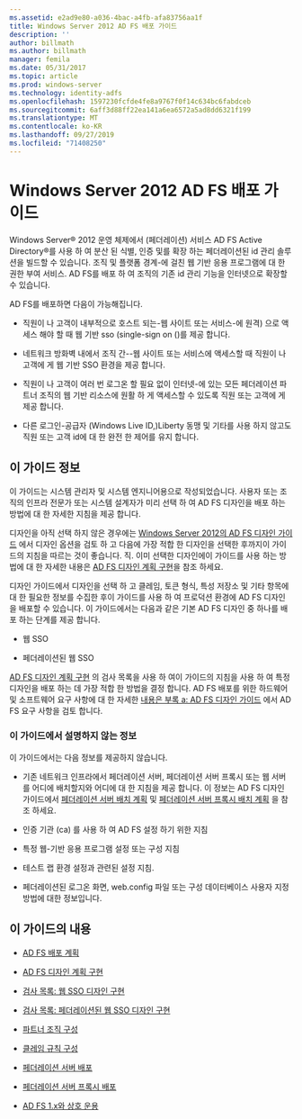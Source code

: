 ```yaml
---
ms.assetid: e2ad9e80-a036-4bac-a4fb-afa83756aa1f
title: Windows Server 2012 AD FS 배포 가이드
description: ''
author: billmath
ms.author: billmath
manager: femila
ms.date: 05/31/2017
ms.topic: article
ms.prod: windows-server
ms.technology: identity-adfs
ms.openlocfilehash: 1597230fcfde4fe8a9767f0f14c634bc6fabdceb
ms.sourcegitcommit: 6aff3d88ff22ea141a6ea6572a5ad8dd6321f199
ms.translationtype: MT
ms.contentlocale: ko-KR
ms.lasthandoff: 09/27/2019
ms.locfileid: "71408250"
---
```

# <a name="windows-server-2012-ad-fs-deployment-guide"></a>Windows Server 2012 AD FS 배포 가이드


Windows Server® 2012 운영 체제에서 \(페더레이션\) 서비스 AD FS Active Directory®를 사용 하 여 분산 된 식별, 인증 및를 확장 하는 페더레이션된 id 관리 솔루션을 빌드할 수 있습니다. 조직 및 플랫폼 경계\-에 걸친 웹 기반 응용 프로그램에 대 한 권한 부여 서비스. AD FS를 배포 하 여 조직의 기존 id 관리 기능을 인터넷으로 확장할 수 있습니다.  
  
AD FS를 배포하면 다음이 가능해집니다.  
  
-   직원이 나 고객이 내부적으로 호스트 되는\-웹 사이트 또는 서비스\-에 원격\) 으로 액세스 해야 할 때 웹 기반 sso (single\-sign on \()를 제공 합니다.  
  
-   네트워크 방화벽 내에서 조직 간\-\-웹 사이트 또는 서비스에 액세스할 때 직원이 나 고객에 게 웹 기반 SSO 환경을 제공 합니다.  
  
-   직원이 나 고객이 여러 번 로그온 할 필요 없이 인터넷\-에 있는 모든 페더레이션 파트너 조직의 웹 기반 리소스에 원활 하 게 액세스할 수 있도록 직원 또는 고객에 게 제공 합니다.  
  
-   다른 로그인\-공급자 \(Windows Live ID,\)Liberty 동맹 및 기타를 사용 하지 않고도 직원 또는 고객 id에 대 한 완전 한 제어를 유지 합니다.  
  
## <a name="about-this-guide"></a>이 가이드 정보  
이 가이드는 시스템 관리자 및 시스템 엔지니어용으로 작성되었습니다. 사용자 또는 조직의 인프라 전문가 또는 시스템 설계자가 미리 선택 하 여 AD FS 디자인을 배포 하는 방법에 대 한 자세한 지침을 제공 합니다.  
  
디자인을 아직 선택 하지 않은 경우에는 [Windows Server 2012의 AD FS 디자인 가이드](https://technet.microsoft.com/library/dd807036.aspx) 에서 디자인 옵션을 검토 하 고 다음에 가장 적합 한 디자인을 선택한 후까지이 가이드의 지침을 따르는 것이 좋습니다. 직. 이미 선택한 디자인에이 가이드를 사용 하는 방법에 대 한 자세한 내용은 [AD FS 디자인 계획 구현](Implementing-Your-AD-FS-Design-Plan.md)을 참조 하세요.  
  
디자인 가이드에서 디자인을 선택 하 고 클레임, 토큰 형식, 특성 저장소 및 기타 항목에 대 한 필요한 정보를 수집한 후이 가이드를 사용 하 여 프로덕션 환경에 AD FS 디자인을 배포할 수 있습니다. 이 가이드에서는 다음과 같은 기본 AD FS 디자인 중 하나를 배포 하는 단계를 제공 합니다.  
  
-   웹 SSO  
  
-   페더레이션된 웹 SSO  
  
[AD FS 디자인 계획 구현](Implementing-Your-AD-FS-Design-Plan.md) 의 검사 목록을 사용 하 여이 가이드의 지침을 사용 하 여 특정 디자인을 배포 하는 데 가장 적합 한 방법을 결정 합니다. AD FS 배포를 위한 하드웨어 및 소프트웨어 요구 사항에 대 한 자세한 [내용은 부록 a: AD FS 디자인 가이드](https://technet.microsoft.com/library/ff678034.aspx) 에서 AD FS 요구 사항을 검토 합니다.  
  
### <a name="what-this-guide-does-not-provide"></a>이 가이드에서 설명하지 않는 정보  
이 가이드에서는 다음 정보를 제공하지 않습니다.  
  
-   기존 네트워크 인프라에서 페더레이션 서버, 페더레이션 서버 프록시 또는 웹 서버를 어디에 배치할지와 어디에 대 한 지침을 제공 합니다. 이 정보는 AD FS 디자인 가이드에서 [페더레이션 서버 배치 계획](https://technet.microsoft.com/library/dd807069.aspx) 및 [페더레이션 서버 프록시 배치 계획](https://technet.microsoft.com/library/dd807130.aspx) 을 참조 하세요.  
  
-   인증 기관 \(ca\) 를 사용 하 여 AD FS 설정 하기 위한 지침  
  
-   특정 웹\-기반 응용 프로그램 설정 또는 구성 지침  
  
-   테스트 랩 환경 설정과 관련된 설정 지침.  
  
-   페더레이션된 로그온 화면, web.config 파일 또는 구성 데이터베이스 사용자 지정 방법에 대한 정보입니다.  
  
## <a name="in-this-guide"></a>이 가이드의 내용  
  
-   [AD FS 배포 계획](Planning-to-Deploy-AD-FS.md)  
  
-   [AD FS 디자인 계획 구현](Implementing-Your-AD-FS-Design-Plan.md)  
  
-   [검사 목록: 웹 SSO 디자인 구현](Checklist--Implementing-a-Web-SSO-Design.md)  
  
-   [검사 목록: 페더레이션된 웹 SSO 디자인 구현](Checklist--Implementing-a-Federated-Web-SSO-Design.md)  
  
-   [파트너 조직 구성](Configuring-Partner-Organizations.md)  
  
-   [클레임 규칙 구성](Configuring-Claim-Rules.md)  
  
-   [페더레이션 서버 배포](Deploying-Federation-Servers.md)  
  
-   [페더레이션 서버 프록시 배포](Deploying-Federation-Server-Proxies.md)  
  
-   [AD FS 1.x와 상호 운용](Interoperating-with-AD-FS-1.x.md)  
